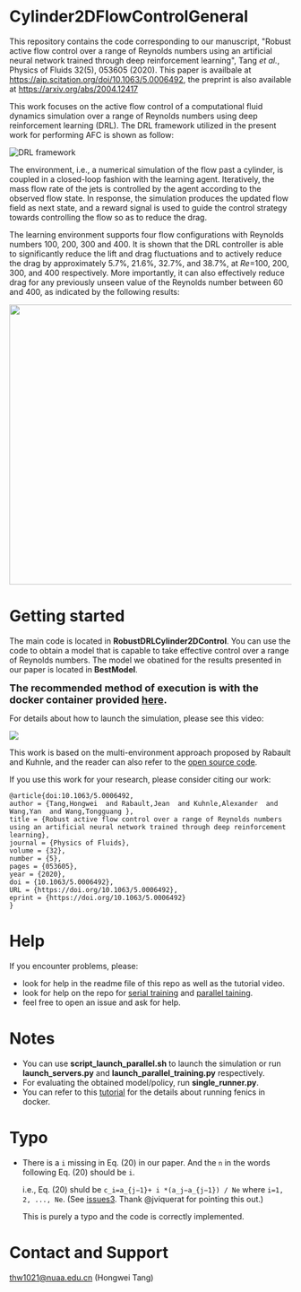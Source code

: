 # Cylinder2DFlowControlGeneral

This repository contains the code corresponding to our manuscript, "Robust
active flow control over a range of Reynolds numbers using an artificial neural
network trained through deep reinforcement learning", Tang *et al.*, Physics of
Fluids 32(5), 053605 (2020). This paper is availbale at
https://aip.scitation.org/doi/10.1063/5.0006492, the preprint is also available
at https://arxiv.org/abs/2004.12417

This work focuses on the active flow control of a computational fluid dynamics
simulation over a range of Reynolds numbers using deep reinforcement learning
(DRL). The DRL framework utilized in the present work for performing AFC is
shown as follow:

![DRL framework](./figure/DRLFramework.jpg)

The environment, i.e., a numerical simulation of the flow past a cylinder, is
coupled in a closed-loop fashion with the learning agent. Iteratively, the mass
flow rate of the jets is controlled by the agent according to the observed flow
state. In response, the simulation produces the updated flow field as next
state, and a reward signal is used to guide the control strategy towards
controlling the flow so as to reduce the drag. 

The learning environment supports four flow configurations with Reynolds numbers
100, 200, 300 and 400. It is shown that the DRL controller is able to
significantly reduce the lift and drag fluctuations and to actively reduce the
drag by approximately 5.7%, 21.6%, 32.7%, and 38.7%, at *Re*=100, 200, 300, and
400 respectively. More importantly, it can also effectively reduce drag for any
previously unseen value of the Reynolds number between 60 and 400, as indicated
by the following results:

<p align="center">
<img src="./figure/RobustControl.jpg" width="600px" height="500px"/>
</p>

# Getting started

The main code is located in **RobustDRLCylinder2DControl**. You can use the code
to obtain a model that is capable to take effective control over a range of
Reynolds numbers. The model we obatined for the results presented in our paper
is located in **BestModel**. 

<font size=4>**The recommended method of execution is with the docker container
provided
[here](https://pan.nuaa.edu.cn/share/c5624a5e4077275d5da71d05d8?lang=en).**</font>

For details about how to launch the simulation, please see this video:

<a href="https://asciinema.org/a/326357" target="_blank"><img src="https://asciinema.org/a/326357.svg" /></a>

This work is based on the multi-environment approach proposed by Rabault and
Kuhnle, and the reader can also refer to the [open source
code](https://github.com/jerabaul29/Cylinder2DFlowControlDRLParallel).

If you use this work for your research, please consider citing our work:
```
@article{doi:10.1063/5.0006492,
author = {Tang,Hongwei  and Rabault,Jean  and Kuhnle,Alexander  and Wang,Yan  and Wang,Tongguang },
title = {Robust active flow control over a range of Reynolds numbers using an artificial neural network trained through deep reinforcement learning},
journal = {Physics of Fluids},
volume = {32},
number = {5},
pages = {053605},
year = {2020},
doi = {10.1063/5.0006492},
URL = {https://doi.org/10.1063/5.0006492},
eprint = {https://doi.org/10.1063/5.0006492}
}
```

# Help

If you encounter problems, please:

- look for help in the readme file of this repo as well as the tutorial video.
- look for help on the repo for [serial
  training](https://github.com/jerabaul29/Cylinder2DFlowControlDRL) and
  [parallel
  taining](https://github.com/jerabaul29/Cylinder2DFlowControlDRLParallel).
- feel free to open an issue and ask for help.

# Notes
- You can use **script_launch_parallel.sh** to launch the simulation or run
  **launch_servers.py** and **launch_parallel_training.py** respectively.
- For evaluating the obtained model/policy, run **single_runner.py**.
- You can refer to this
  [tutorial](https://fenics-containers.readthedocs.io/en/latest/introduction.html#running-fenics-in-docker)
  for the details about running fenics in docker.

# Typo
- There is a `i` missing in Eq. (20) in our paper. And the `n` in the words following Eq. (20) should be `i`.
  
  i.e., Eq. (20) shuld be `c_i=a_{j−1}+ i *(a_j−a_{j−1}) / Ne` where `i=1, 2, ..., Ne`. (See [issues3](https://github.com/thw1021/Cylinder2DFlowControlGeneral/issues/3). Thank @jviquerat for pointing this out.)

  This is purely a typo and the code is correctly implemented.
# Contact and Support
thw1021@nuaa.edu.cn (Hongwei Tang)

